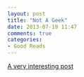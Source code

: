 ```yaml
---
layout: post
title: "Not A Geek"
date: 2013-07-19 11:47
comments: true
categories: 
- Good Reads
---
```


[A very interesting post](http://mattgemmell.com/2013/07/12/not-a-geek/)
